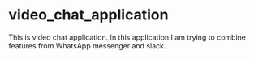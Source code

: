 # video_chat_application
This is video chat application. In this application I am trying to combine features from WhatsApp messenger and slack..
